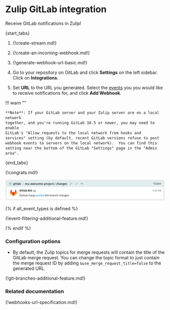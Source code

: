 # Zulip GitLab integration

Receive GitLab notifications in Zulip!

{start_tabs}

1. {!create-stream.md!}

1. {!create-an-incoming-webhook.md!}

1. {!generate-webhook-url-basic.md!}

1. Go to your repository on GitLab and click **Settings** on the left
   sidebar.  Click on **Integrations**.

1. Set **URL** to the URL you generated. Select the
   [events](#filtering-incoming-events) you you would like to receive
   notifications for, and click **Add Webhook**.

!!! warn ""

    **Note**: If your GitLab server and your Zulip server are on a local network
    together, and you're running GitLab 10.5 or newer, you may need to enable
    GitLab's "Allow requests to the local network from hooks and
    services" setting (by default, recent GitLab versions refuse to post
    webhook events to servers on the local network).  You can find this
    setting near the bottom of the GitLab "Settings" page in the "Admin area".

{end_tabs}

{!congrats.md!}

![](/static/images/integrations/gitlab/001.png)

{% if all_event_types is defined %}

{!event-filtering-additional-feature.md!}

{% endif %}

### Configuration options

* By default, the Zulip topics for merge requests will contain the title
  of the GitLab merge request. You can change the topic format to just
  contain the merge request ID by adding `&use_merge_request_title=false`
  to the generated URL.

{!git-branches-additional-feature.md!}

### Related documentation

{!webhooks-url-specification.md!}
